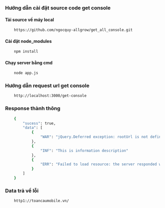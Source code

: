### Hướng dẫn cài đặt source code get console

#### Tải source về máy local
```bash
    https://github.com/ngocquy-allgrow/get_all_console.git
```
#### Cài đặt node_modules
```bash
    npm install
```

#### Chạy server bằng cmd
```bash
    node app.js
```

### Hướng dẫn request url get console

```bash
    http://localhost:3000/get-console
```

### Response thành thông
```bash
    {
        "sucess": true,
        "data": [
            {
                "WAR": "jQuery.Deferred exception: rootUrl is not defined ReferenceError: rootUrl is not defined\n    at initUploadFaq (http://toancaumobile.vn/Content/js/v-636904940877544075/library.js:1013:14)\n    at HTMLDocument.<anonymous> (http://toancaumobile.vn/Content/js/v-636904940877544075/library.js:1047:5)\n    at j (http://ajax.googleapis.com/ajax/libs/jquery/3.1.1/jquery.min.js:2:29948)\n    at k (http://ajax.googleapis.com/ajax/libs/jquery/3.1.1/jquery.min.js:2:30262) "
            },
            {
                "INF": "This is information description"
            },
            {
                "ERR": "Failed to load resource: the server responded with a status of 404 (Not Found)"
            }
        ]
    }
```

### Data trả về lỗi
```bash
    http1://toancaumobile.vn/
```
